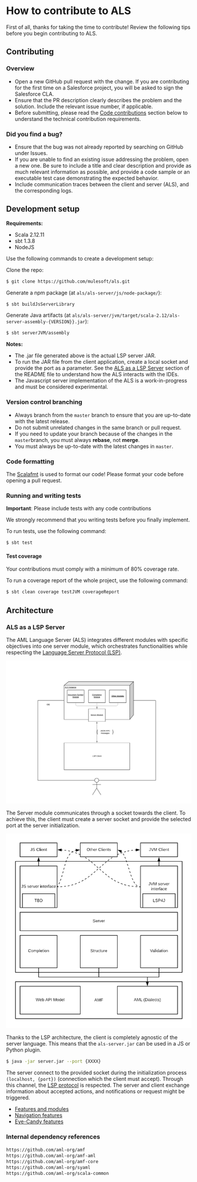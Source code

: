 # How to contribute to ALS

First of all, thanks for taking the time to contribute! Review the following tips before you begin contributing to ALS.

## Contributing

### Overview
- Open a new GitHub pull request with the change. If you are contributing for the first time on a Salesforce project, you will be asked to sign the Salesforce CLA.
- Ensure that the PR description clearly describes the problem and the solution. Include the relevant issue number, if applicable.
- Before submitting, please read the [Code contributions](#code-contributions) section below to understand the technical contribution requirements.

### Did you find a bug?
- Ensure that the bug was not already reported by searching on GitHub under Issues.
- If you are unable to find an existing issue addressing the problem, open a new one. Be sure to include a title and clear description and provide as much relevant information as possible, and provide a code sample or an executable test case demonstrating the expected behavior.
- Include communication traces between the client and server (ALS), and the corresponding logs.

## Development setup

**Requirements:**
* Scala 2.12.11
* sbt 1.3.8
* NodeJS

Use the following commands to create a development setup:

Clone the repo:
```sh
$ git clone https://github.com/mulesoft/als.git
```

Generate a npm package (at `als/als-server/js/node-package/`):

```sh
$ sbt buildJsServerLibrary
```

Generate Java artifacts (at `als/als-server/jvm/target/scala-2.12/als-server-assembly-{VERSION}}.jar`):

```sh
$ sbt serverJVM/assembly
```

**Notes:**
- The .jar file generated above is the actual LSP server JAR.
- To run the JAR file from the client application, create a local socket and provide the port as a parameter. See the [ALS as a LSP Server](../readme.md#als-as-a-lsp-server) section of the README file to understand how the ALS interacts with the IDEs.
- The Javascript server implementation of the ALS is a work-in-progress and must be considered experimental.

### Version control branching
- Always branch from the `master` branch to ensure that you are up-to-date with the latest release.
- Do not submit unrelated changes in the same branch or pull request.
- If you need to update your branch because of the changes in the `master`branch, you must always **rebase**, not **merge**.
- You must always be up-to-date with the latest changes in `master`.

### Code formatting

The [Scalafmt](https://scalameta.org/scalafmt/) is used to format our code! Please format your code before opening a pull request.

### Running and writing tests

**Important**: Please include tests with any code contributions

We strongly recommend that you writing tests before you finally implement. 

To run tests, use the following command:
```sh
$ sbt test
```

#### Test coverage

Your contributions must comply with a minimum of 80% coverage rate.

To run a coverage report of the whole project, use the following command:
```sh
$ sbt clean coverage testJVM coverageReport
```

## Architecture

### ALS as a LSP Server
The AML Language Server (ALS) integrates different modules with specific objectives into one server module, which orchestrates functionalities while respecting the [Language Server Protocol (LSP)](https://microsoft.github.io/language-server-protocol/overview).

![Modules](../images/LSP-diagram.png)

The Server module communicates through a socket towards the client. To achieve this, the client must create a server socket and provide the selected port at the server initialization.

![Modules](../images/LSP-complete-diagram.png)

Thanks to the LSP architecture, the client is completely agnostic of the server language. This means that the `als-server.jar` can be used in a JS or Python plugin.

```sh
$ java -jar server.jar --port {XXXX}
```
The server connect to the provided socket during the initialization process `(localhost, {port})` (connection which the client must accept). Through this channel, the [LSP protocol](https://microsoft.github.io/language-server-protocol/specification) is respected. The server and client exchange information about accepted actions, and notifications or request might be triggered.

- [Features and modules](./features/features.md)
- [Navigation features](./features/navigation.md)
- [Eye-Candy features](./features/eyecandy.md)

### Internal dependency references
```
https://github.com/aml-org/amf
https://github.com/aml-org/amf-aml
https://github.com/aml-org/amf-core
https://github.com/aml-org/syaml
https://github.com/aml-org/scala-common
```
